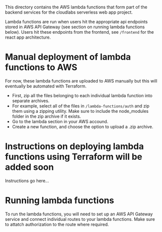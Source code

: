 This directory contains the AWS lambda functions that form part of the backend services for the cloudlabs serverless web app project.

Lambda functions are run when users hit the appropriate api endpoints stored in AWS API Gateway (see section on running lambda functions below). Users hit these endpoints from the frontend, see `/frontend` for the react app architecture.

# Manual deployment of lambda functions to AWS

For now, these lambda functions are uploaded to AWS manually but this will eventually be automated with Terraform.

-   First, zip all the files belonging to each individual lambda function into separate archives.
-   For example, select all of the files in `/lambda-functions/auth` and zip them using a zipping utility. Make sure to include the node_modules folder in the zip archive if it exists.
-   Go to the lambda section in your AWS accound.
-   Create a new function, and choose the option to upload a .zip archive.

# Instructions on deploying lambda functions using Terraform will be added soon

Instructions go here...

# Running lambda functions

To run the lambda functions, you will need to set up an AWS API Gateway service and connect individual routes to your lambda functions. Make sure to attatch authorization to the route where required.
